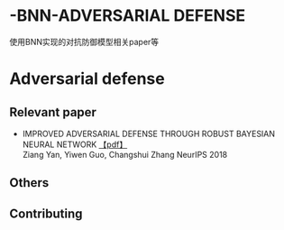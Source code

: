 # -BNN-ADVERSARIAL DEFENSE
使用BNN实现的对抗防御模型相关paper等
# Adversarial defense


## Relevant paper

* IMPROVED ADVERSARIAL DEFENSE THROUGH ROBUST BAYESIAN NEURAL NETWORK [【pdf】](https://arxiv.org/pdf/1803.00404.pdf)<br>
Ziang Yan, Yiwen Guo, Changshui Zhang NeurIPS 2018


## Others



## Contributing
